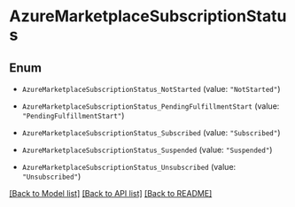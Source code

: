 # AzureMarketplaceSubscriptionStatus

## Enum


* `AzureMarketplaceSubscriptionStatus_NotStarted` (value: `"NotStarted"`)

* `AzureMarketplaceSubscriptionStatus_PendingFulfillmentStart` (value: `"PendingFulfillmentStart"`)

* `AzureMarketplaceSubscriptionStatus_Subscribed` (value: `"Subscribed"`)

* `AzureMarketplaceSubscriptionStatus_Suspended` (value: `"Suspended"`)

* `AzureMarketplaceSubscriptionStatus_Unsubscribed` (value: `"Unsubscribed"`)


[[Back to Model list]](../README.md#documentation-for-models) [[Back to API list]](../README.md#documentation-for-api-endpoints) [[Back to README]](../README.md)


